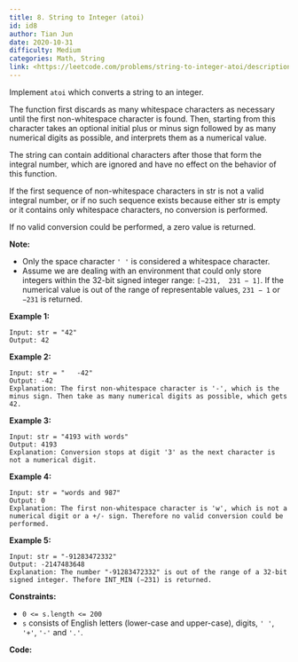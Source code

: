 ```yaml
---
title: 8. String to Integer (atoi)
id: id8
author: Tian Jun
date: 2020-10-31
difficulty: Medium
categories: Math, String
link: <https://leetcode.com/problems/string-to-integer-atoi/description/>
---
```


Implement `atoi` which converts a string to an integer.

The function first discards as many whitespace characters as necessary until
the first non-whitespace character is found. Then, starting from this
character takes an optional initial plus or minus sign followed by as many
numerical digits as possible, and interprets them as a numerical value.

The string can contain additional characters after those that form the
integral number, which are ignored and have no effect on the behavior of this
function.

If the first sequence of non-whitespace characters in str is not a valid
integral number, or if no such sequence exists because either str is empty or
it contains only whitespace characters, no conversion is performed.

If no valid conversion could be performed, a zero value is returned.

**Note:**

  * Only the space character `' '` is considered a whitespace character.
  * Assume we are dealing with an environment that could only store integers within the 32-bit signed integer range: `[−231,  231 − 1]`. If the numerical value is out of the range of representable values, `231 − 1` or `−231` is returned.



**Example 1:**
            
	Input: str = "42"    
	Output: 42    

**Example 2:**
            
	Input: str = "   -42"    
	Output: -42    
	Explanation: The first non-whitespace character is '-', which is the minus sign. Then take as many numerical digits as possible, which gets 42.    

**Example 3:**
            
	Input: str = "4193 with words"    
	Output: 4193    
	Explanation: Conversion stops at digit '3' as the next character is not a numerical digit.    

**Example 4:**
            
	Input: str = "words and 987"    
	Output: 0    
	Explanation: The first non-whitespace character is 'w', which is not a numerical digit or a +/- sign. Therefore no valid conversion could be performed.    

**Example 5:**
            
	Input: str = "-91283472332"    
	Output: -2147483648    
	Explanation: The number "-91283472332" is out of the range of a 32-bit signed integer. Thefore INT_MIN (−231) is returned.    



**Constraints:**

  * `0 <= s.length <= 200`
  * `s` consists of English letters (lower-case and upper-case), digits, `' '`, `'+'`, `'-'` and `'.'`.


**Code:**
